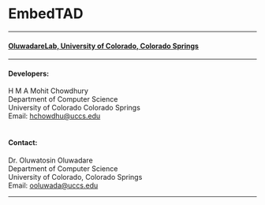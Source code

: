 # EmbedTAD
***
#### [OluwadareLab, University of Colorado, Colorado Springs](https://uccs-bioinformatics.com/)
***
#### Developers:

H M A Mohit Chowdhury<br>
Department of Computer Science<br>
University of Colorado Colorado Springs<br>
Email: hchowdhu@uccs.edu<br>
<br>

#### Contact:

Dr. Oluwatosin Oluwadare <br>
Department of Computer Science <br>
University of Colorado, Colorado Springs <br>
Email: ooluwada@uccs.edu <br>
***